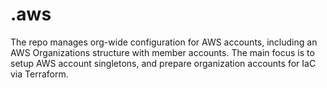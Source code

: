 # .aws

The repo manages org-wide configuration for AWS accounts, including an AWS Organizations structure with member accounts. The main focus is to setup AWS account singletons, and prepare organization accounts for IaC via Terraform.
